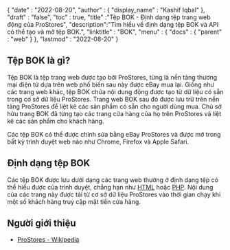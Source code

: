 {
  "date" : "2022-08-20",
  "author" : {
    "display_name" : "Kashif Iqbal"
},
  "draft" : "false",
  "toc" : true,
  "title" :"Tệp BOK - Định dạng tệp trang web động của ProStores",
  "description":"Tìm hiểu về định dạng tệp BOK và API có thể tạo và mở tệp BOK.",
  "linktitle" : "BOK",
  "menu" : {
    "docs" : {
      "parent" : "web"
}
},
  "lastmod" : "2022-08-20"
}

## Tệp BOK là gì?

Tệp BOK là tệp trang web được tạo bởi ProStores, từng là nền tảng thương mại điện tử dựa trên web phổ biến sau này được eBay mua lại. Giống như các trang web khác, tệp BOK chứa nội dung động được tạo từ dữ liệu có sẵn trong cơ sở dữ liệu ProStores. Trang web BOK sau đó được lưu trữ trên nền tảng ProStores để liệt kê các sản phẩm có sẵn cho người dùng mua. Chủ sở hữu trang BOK đã từng tạo các trang cửa hàng của họ trên ProStores và liệt kê các sản phẩm cho khách hàng.

Các tệp BOK có thể được chỉnh sửa bằng eBay ProStores và được mở trong bất kỳ trình duyệt web nào như Chrome, Firefox và Apple Safari.

## Định dạng tệp BOK

Các tệp BOK được lưu dưới dạng các trang web thường ở định dạng tệp có thể hiểu được của trình duyệt, chẳng hạn như [HTML](/vi/web/html/) hoặc [PHP](/vi/web/php/). Nội dung của các trang này được tải từ cơ sở dữ liệu ProStores vào thời gian chạy khi một số khách hàng truy cập mặt tiền cửa hàng.

## Người giới thiệu

* [ProStores - Wikipedia](https://en.wikipedia.org/wiki/ProStores)


